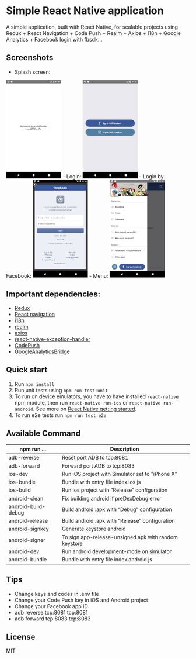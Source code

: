 # Simple React Native application
A simple application, built with React Native, for scalable projects using Redux + React Navigation + Code Push + Realm + Axios + i18n + Google Analytics + Facebook login with fbsdk...

## Screenshots
- Splash screen: 
<img src="screenshots/1.png" width="30%">
- Login: 
<img src="screenshots/2.png" width="30%"> 
- Login by Facebook: 
<img src="screenshots/3.png" width="30%">
- Menu: 
<img src="screenshots/4.png" width="30%">

## Important dependencies:

- [Redux](http://redux.js.org)
- [React navigation](https://reactnavigation.org)
- [i18n](https://github.com/AlexanderZaytsev/react-native-i18n)
- [realm](https://github.com/realm/realm-js)
- [axios](https://github.com/axios/axios)
- [react-native-exception-handler](https://github.com/master-atul/react-native-exception-handler)
- [CodePush](https://github.com/Microsoft/react-native-code-push)
- [GoogleAnalyticsBridge](https://github.com/idehub/react-native-google-analytics-bridge)

## Quick start

1. Run `npm install`
2. Run unit tests using `npm run test:unit`
3. To run on device emulators, you have to have installed `react-native` npm module, then run `react-native run-ios` or `react-native run-android`. See more on [React Native getting started](https://facebook.github.io/react-native/docs/getting-started.html).
4. To run e2e tests run `npm run test:e2e`

##  Available Command  

| npm run ... | Description |
| --- | --- |
| adb-reverse | Reset port ADB to tcp:8081 |
| adb-forward | Forward port ADB to tcp:8083 |
| ios-dev| Run iOS project with Simulator set to "iPhone X" |
| ios-bundle | Bundle with entry file index.ios.js |
| ios-build  | Run ios project with “Release” configuration |
| android-clean | Fix building android if preDexDebug error |
| android-build-debug | Build android .apk with “Debug” configuration |
| android-release  | Build android .apk with “Release” configuration  |
| android-signkey  | Generate keystore android  |
| android-signer | To sign app-release-unsigned.apk with random keystore |
| android-dev | Run android development-mode on simulator |
| android-bundle | Bundle with entry file index.android.js |

## Tips

- Change keys and codes in .env file
- Change your Code Push key in iOS and Android project
- Change your Facebook app ID
- adb reverse tcp:8081 tcp:8081
- adb forward tcp:8083 tcp:8083

## License
MIT